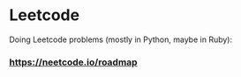 # Leetcode
Doing Leetcode problems (mostly in Python, maybe in Ruby):
### https://neetcode.io/roadmap

